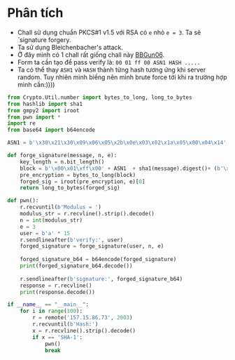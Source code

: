 # Phân tích
- Chall sử dụng chuẩn PKCS#1 v1.5 với RSA có `e` nhỏ `e = 3`. Ta sẽ `signature forgery.
- Ta sử dụng Bleichenbacher's attack.
- Ở đây mình có 1 chall rất giống chall này [BBGun06](https://www.hackthebox.com/blog/business-ctf-2022-write-up-bbgun06). 
- Form ta cần tạo để pass verify là: `00 01 ff 00 ASN1 HASH .....`
- Ta có thể thay `ASH1` và `HASH` thành từng hash tương ứng khi server random. Tuy nhiên mình biếng nên mình brute force tới khi ra trường hợp mình cần:))))
```python
from Crypto.Util.number import bytes_to_long, long_to_bytes
from hashlib import sha1
from gmpy2 import iroot
from pwn import *
import re
from base64 import b64encode

ASN1 = b'\x30\x21\x30\x09\x06\x05\x2b\x0e\x03\x02\x1a\x05\x00\x04\x14'

def forge_signature(message, n, e):
    key_length = n.bit_length()
    block = b'\x00\x01\xff\x00' + ASN1  + sha1(message).digest()+ (b'\xff' * (key_length // 8 - len(ASN1) - len(sha1(message).digest()) - 4))  
    pre_encryption = bytes_to_long(block)
    forged_sig = iroot(pre_encryption, e)[0]    
    return long_to_bytes(forged_sig)

def pwn():
    r.recvuntil(b'Modulus = ')
    modulus_str = r.recvline().strip().decode()
    n = int(modulus_str)
    e = 3
    user = b'a' * 15
    r.sendlineafter(b'verify:', user)
    forged_signature = forge_signature(user, n, e)
    
    forged_signature_b64 = b64encode(forged_signature)
    print(forged_signature_b64.decode())
    
    r.sendlineafter(b'signature:', forged_signature_b64)
    response = r.recvline()
    print(response.decode())

if __name__ == "__main__":
    for i in range(100):
        r = remote('157.15.86.73', 2003)
        r.recvuntil(b'Hash:')
        x = r.recvline().strip().decode()
        if x == 'SHA-1':
            pwn()
            break

```
